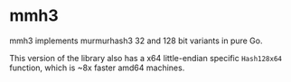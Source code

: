 # mmh3

mmh3 implements murmurhash3 32 and 128 bit variants in pure Go.

This version of the library also has a x64 little-endian specific `Hash128x64` function, which is ~8x faster amd64 machines.
